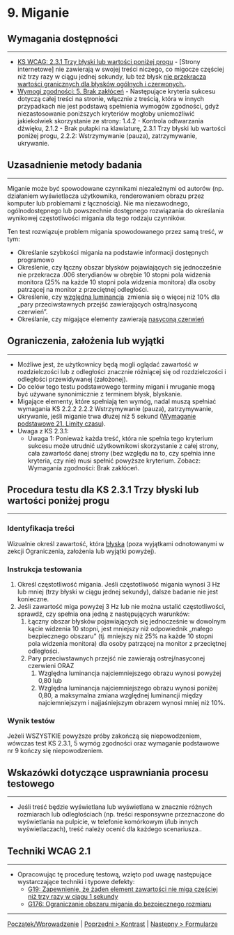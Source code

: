 # 9. Miganie

## Wymagania dostępności
---------------------
-   [KS WCAG: 2.3.1 Trzy błyski lub wartości poniżej progu](https://wcag.lepszyweb.pl/#three-flashes-or-below-threshold) - \[Strony internetowe\] nie zawierają w swojej treści niczego, co migocze częściej niż trzy razy w ciągu jednej sekundy, lub też błysk [nie przekracza wartości granicznych dla błysków ogólnych i czerwonych.](https://www.w3.org/TR/UNDERSTANDING-WCAG20/seizure-does-not-violate.html#general-thresholddef).
-   [Wymogi zgodności: 5. Brak zakłóceń](https://www.w3.org/TR/WCAG20/#cc5) - Następujące kryteria sukcesu dotyczą całej treści na stronie, włącznie z treścią, która w innych przypadkach nie jest podstawą spełnienia wymogów zgodności, gdyż niezastosowanie poniższych kryteriów mogłoby uniemożliwić jakiekolwiek skorzystanie ze strony: 1.4.2 - Kontrola odtwarzania dźwięku, 2.1.2 - Brak pułapki na klawiaturę, 2.3.1 Trzy błyski lub wartości poniżej progu, 2.2.2: Wstrzymywanie (pauza), zatrzymywanie, ukrywanie.

## Uzasadnienie metody badania
------------------------------
Miganie może być spowodowane czynnikami niezależnymi od autorów (np. działaniem wyświetlacza użytkownika, renderowaniem obrazu przez komputer lub problemami z łącznością). Nie ma niezawodnego, ogólnodostępnego lub powszechnie dostępnego rozwiązania do określania wynikowej częstotliwości migania dla tego rodzaju czynników.

Ten test rozwiązuje problem migania spowodowanego przez samą treść, w tym:
- Określanie szybkości migania na podstawie informacji dostępnych programowo 
- Określenie, czy łączny obszar błysków pojawiających się jednocześnie nie przekracza .006 sterydianów w obrębie 10 stopni pola widzenia monitora (25% na każde 10 stopni pola widzenia monitora) dla osoby patrzącej na monitor z przeciętnej odległości. 
- Określenie, czy [względna luminancja](https://www.w3.org/TR/2008/REC-WCAG20-20081211/#relativeluminancedef)  zmienia się o więcej niż 10% dla „pary przeciwstawnych przejść zawierających ostrą/nasyconą czerwień”.
- Określanie, czy migające elementy zawierają [nasyconą czerwień](http://www.w3.org/TR/2008/REC-WCAG20-20081211/#general-thresholddef)

## Ograniczenia, założenia lub wyjątki
--------------------------------------
- Możliwe jest, że użytkownicy będą mogli oglądać zawartość w rozdzielczości lub z odległości znacznie różniącej się od rozdzielczości i odległości przewidywanej (założonej).
- Do celów tego testu podstawowego terminy migani i mruganie mogą być używane synonimicznie z terminem błysk, blyskanie.
- Migające elementy, które spełniają ten wymóg, nadal muszą spełniać wymagania KS 2.2.2 2.2.2 Wstrzymywanie (pauza), zatrzymywanie, ukrywanie, jeśli miganie trwa dłużej niż 5 sekund ([Wymaganie podstawowe 21. Limity czasu](testy/ICT_21_limity-czasu.md)).
- Uwaga z KS 2.3.1:
    - Uwaga 1: Ponieważ każda treść, która nie spełnia tego kryterium sukcesu może utrudnić użytkownikowi skorzystanie z całej strony, cała zawartość danej strony (bez względu na to, czy spełnia inne kryteria, czy nie) musi spełnić powyższe kryterium. Zobacz: Wymagania zgodności: Brak zakłóceń.
	
## Procedura testu dla KS 2.3.1 Trzy błyski lub wartości poniżej progu
-----------------------------------------------------------------------
### Identyfikacja treści
Wizualnie określ zawartość, która [błyska](https://www.w3.org/TR/UNDERSTANDING-WCAG20/seizure-does-not-violate.html#flash-def) (poza wyjątkami odnotowanymi w zekcji Ograniczenia, założenia lub wyjątki powyżej).


### Instrukcja testowania
1.  Określ częstotliwość migania. Jeśli częstotliwość migania wynosi 3 Hz lub mniej (trzy błyski w ciągu jednej sekundy), dalsze badanie nie jest konieczne.
2.  Jeśli zawartość miga powyżej 3 Hz lub nie można ustalić częstotliwości, sprawdź, czy spełnia ona jedną z następujących warunków:
    1.  Łączny obszar błysków pojawiających się jednocześnie w dowolnym kącie widzenia 10 stopni, jest mniejszy niż odpowiednik „małego bezpiecznego obszaru” (tj. mniejszy niż 25% na każde 10 stopni pola widzenia monitora) dla osoby patrzącej na monitor z przeciętnej odległości.
    2.  Pary przeciwstawnych przejść nie zawierają ostrej/nasyconej czerwieni ORAZ
        1.  Względna luminancja najciemniejszego obrazu wynosi powyżej 0,80 lub
        2.  Względna luminancja najciemniejszego obrazu wynosi poniżej 0,80, a maksymalna zmiana względnej luminancji między najciemniejszym i najjaśniejszym obrazem wynosi mniej niż 10%.

### Wynik testów
Jeżeli WSZYSTKIE powyższe próby zakończą się niepowodzeniem, wówczas test KS 2.3.1, 5 wymóg zgodności oraz wymaganie podstawowe nr 9 kończy się niepowodzeniem.

##  Wskazówki dotyczące usprawniania procesu testowego
----------------------------------------------------------
- Jeśli treść będzie wyświetlana lub wyświetlana w znacznie różnych rozmiarach lub odległościach (np. treści responsywne przeznaczone do wyświetlania na pulpicie, w telefonie komórkowym i/lub innych wyświetlaczach), treść należy ocenić dla każdego scenariusza..

## Techniki WCAG 2.1
--------------------
-   Opracowując tę procedurę testową, wzięto pod uwagę następujące wystarczające techniki i typowe defekty:
    -   [G19: Zapewnienie, że żaden element zawartości nie miga częściej niż trzy razy w ciągu 1 sekundy](https://www.w3.org/TR/WCAG20-TECHS/G19.html)
    -   [G176: Ograniczanie obszaru migania do bezpiecznego rozmiaru](https://www.w3.org/TR/WCAG20-TECHS/G176.html)

----------------------------------------
[Początek/Wprowadzenie](testy/ICT_00_wprowadzenie.md) | [Poprzedni &gt; Kontrast](testy/ICT_08_kontrast.md) | [Następny &gt; Formularze](testy/ICT_10_formularze.md)

